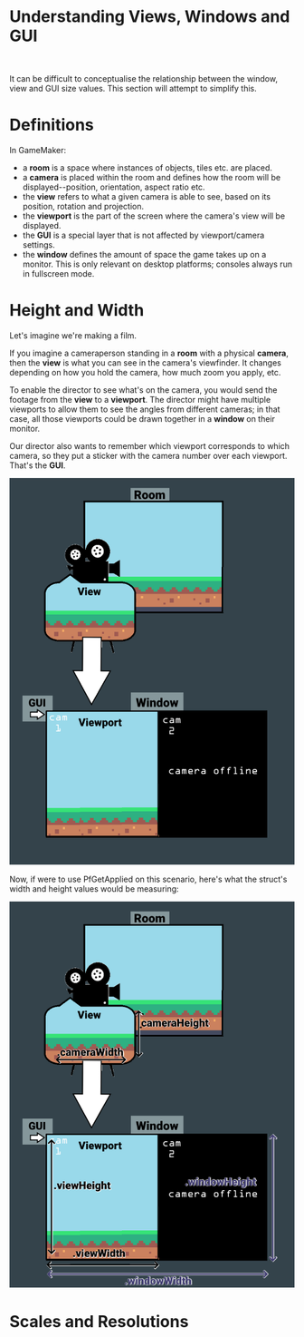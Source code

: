 # Understanding Views, Windows and GUI

&nbsp;

It can be difficult to conceptualise the relationship between the window, view and GUI size values. This section will attempt to simplify this.

# Definitions

In GameMaker:
-	a **room** is a space where instances of objects, tiles etc. are placed.
-	a **camera** is placed within the room and defines how the room will be displayed--position, orientation, aspect ratio etc.
-   the **view** refers to what a given camera is able to see, based on its position, rotation and projection.
-	the **viewport** is the part of the screen where the camera's view will be displayed.
-	the **GUI** is a special layer that is not affected by viewport/camera settings.
-	the **window** defines the amount of space the game takes up on a monitor. This is only relevant on desktop platforms; consoles always run in fullscreen mode.

# Height and Width

Let's imagine we're making a film.

If you imagine a cameraperson standing in a **room** with a physical **camera**, then the **view** is what you can see in the camera's viewfinder. It changes depending on how you hold the camera, how much zoom you apply, etc.

To enable the director to see what's on the camera, you would send the footage from the **view** to a **viewport**. The director might have multiple viewports to allow them to see the angles from different cameras; in that case, all those viewports could be drawn together in a **window** on their monitor.

Our director also wants to remember which viewport corresponds to which camera, so they put a sticker with the camera number over each viewport. That's the **GUI**.

![image](../assets/diagram1e.png)


Now, if were to use PfGetApplied on this scenario, here's what the struct's width and height values would be measuring:

![image](../assets/diagram2.png)


# Scales and Resolutions




